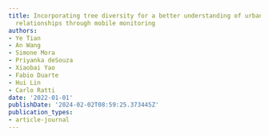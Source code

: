 ```yaml
---
title: Incorporating tree diversity for a better understanding of urban form-air quality
  relationships through mobile monitoring
authors:
- Ye Tian
- An Wang
- Simone Mora
- Priyanka deSouza
- Xiaobai Yao
- Fabio Duarte
- Hui Lin
- Carlo Ratti
date: '2022-01-01'
publishDate: '2024-02-02T08:59:25.373445Z'
publication_types:
- article-journal
---
```

